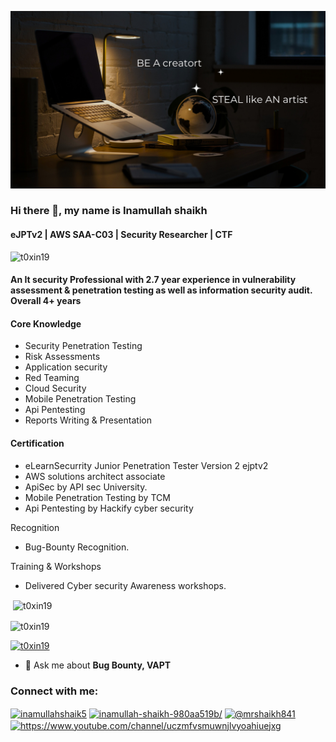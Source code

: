 ![logo](https://github.com/T0xIN19/Inamullah-shaikh/blob/main/Black%20Yellow%20Aesthetic%20Samurai%20Desktop%20Wallpaper.png)

### Hi there 👋, my name is Inamullah shaikh
#### eJPTv2 | AWS SAA-C03 | Security Researcher | CTF

<p align="left"> <img src="https://komarev.com/ghpvc/?username=t0xin19&label=Profile%20views&color=0e75b6&style=flat" alt="t0xin19" /> </p>

#### An It security Professional with 2.7 year experience in vulnerability assessment & penetration testing as well as information security audit. Overall 4+ years

#### Core Knowledge 
- Security Penetration Testing 
- Risk Assessments
- Application security 
- Red Teaming
- Cloud Security 
- Mobile Penetration Testing 
- Api Pentesting 
- Reports Writing & Presentation

#### Certification 
- eLearnSecurrity Junior Penetration Tester Version 2 ejptv2
- AWS solutions architect associate 
- ApiSec by API sec University.
- Mobile Penetration Testing by TCM
- Api Pentesting by Hackify cyber security 

Recognition 
- Bug-Bounty Recognition.

Training & Workshops
- Delivered Cyber security Awareness workshops.



<p>&nbsp;<img align="center" src="https://github-readme-stats.vercel.app/api?username=t0xin19&show_icons=true&locale=en" alt="t0xin19" /></p>

<p><img align="center" src="https://github-readme-streak-stats.herokuapp.com/?user=t0xin19&" alt="t0xin19" /></p>


<p align="left"> <a href="https://github.com/ryo-ma/github-profile-trophy"><img src="https://github-profile-trophy.vercel.app/?username=t0xin19" alt="t0xin19" /></a> </p>

- 💬 Ask me about **Bug Bounty, VAPT**

<h3 align="left">Connect with me:</h3>
<p align="left">
<a href="https://twitter.com/inamullahshaik5" target="blank"><img align="center" src="https://raw.githubusercontent.com/rahuldkjain/github-profile-readme-generator/master/src/images/icons/Social/twitter.svg" alt="inamullahshaik5" height="30" width="40" /></a>
<a href="https://linkedin.com/in/inamullah-shaikh-980aa519b/" target="blank"><img align="center" src="https://raw.githubusercontent.com/rahuldkjain/github-profile-readme-generator/master/src/images/icons/Social/linked-in-alt.svg" alt="inamullah-shaikh-980aa519b/" height="30" width="40" /></a>
<a href="https://medium.com/@mrshaikh841" target="blank"><img align="center" src="https://raw.githubusercontent.com/rahuldkjain/github-profile-readme-generator/master/src/images/icons/Social/medium.svg" alt="@mrshaikh841" height="30" width="40" /></a>
<a href="https://www.youtube.com/c/https://www.youtube.com/channel/uczmfvsmuwnjlvyoahiuejxg" target="blank"><img align="center" src="https://raw.githubusercontent.com/rahuldkjain/github-profile-readme-generator/master/src/images/icons/Social/youtube.svg" alt="https://www.youtube.com/channel/uczmfvsmuwnjlvyoahiuejxg" height="30" width="40" /></a>
</p>


